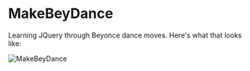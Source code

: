 # MakeBeyDance
Learning JQuery through Beyonce dance moves. Here's what that looks like: 

![MakeBeyDance](http://i.imgur.com/Qcvg8ab.jpg)
